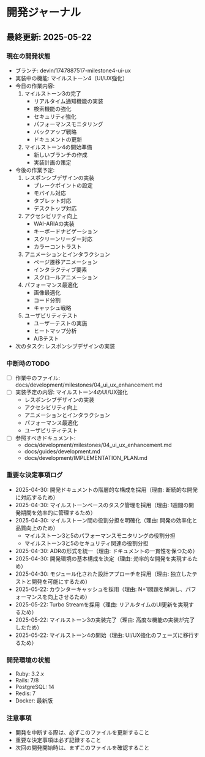 # 開発ジャーナル

## 最終更新: 2025-05-22

### 現在の開発状態
- ブランチ: devin/1747887517-milestone4-ui-ux
- 実装中の機能: マイルストーン4（UI/UX強化）
- 今日の作業内容:
  1. マイルストーン3の完了
     - リアルタイム通知機能の実装
     - 検索機能の強化
     - セキュリティ強化
     - パフォーマンスモニタリング
     - バックアップ戦略
     - ドキュメントの更新
  2. マイルストーン4の開始準備
     - 新しいブランチの作成
     - 実装計画の策定
- 今後の作業予定:
  1. レスポンシブデザインの実装
     - ブレークポイントの設定
     - モバイル対応
     - タブレット対応
     - デスクトップ対応
  2. アクセシビリティ向上
     - WAI-ARIAの実装
     - キーボードナビゲーション
     - スクリーンリーダー対応
     - カラーコントラスト
  3. アニメーションとインタラクション
     - ページ遷移アニメーション
     - インタラクティブ要素
     - スクロールアニメーション
  4. パフォーマンス最適化
     - 画像最適化
     - コード分割
     - キャッシュ戦略
  5. ユーザビリティテスト
     - ユーザーテストの実施
     - ヒートマップ分析
     - A/Bテスト
- 次のタスク: レスポンシブデザインの実装

### 中断時のTODO
- [ ] 作業中のファイル: docs/development/milestones/04_ui_ux_enhancement.md
- [ ] 実装予定の内容: マイルストーン4のUI/UX強化
  - レスポンシブデザインの実装
  - アクセシビリティ向上
  - アニメーションとインタラクション
  - パフォーマンス最適化
  - ユーザビリティテスト
- [ ] 参照すべきドキュメント: 
  - docs/development/milestones/04_ui_ux_enhancement.md
  - docs/guides/development.md
  - docs/development/IMPLEMENTATION_PLAN.md

### 重要な決定事項ログ
- 2025-04-30: 開発ドキュメントの階層的な構成を採用（理由: 断続的な開発に対応するため）
- 2025-04-30: マイルストーンベースのタスク管理を採用（理由: 1週間の開発期間を効率的に管理するため）
- 2025-04-30: マイルストーン間の役割分担を明確化（理由: 開発の効率化と品質向上のため）
  - マイルストーン3と5のパフォーマンスモニタリングの役割分担
  - マイルストーン3と5のセキュリティ関連の役割分担
- 2025-04-30: ADRの形式を統一（理由: ドキュメントの一貫性を保つため）
- 2025-04-30: 開発環境の基本構成を決定（理由: 効率的な開発を実現するため）
- 2025-04-30: モジュール化された設計アプローチを採用（理由: 独立したテストと開発を可能にするため）
- 2025-05-22: カウンターキャッシュを採用（理由: N+1問題を解消し、パフォーマンスを向上させるため）
- 2025-05-22: Turbo Streamを採用（理由: リアルタイムのUI更新を実現するため）
- 2025-05-22: マイルストーン3の実装完了（理由: 高度な機能の実装が完了したため）
- 2025-05-22: マイルストーン4の開始（理由: UI/UX強化のフェーズに移行するため）

### 開発環境の状態
- Ruby: 3.2.x
- Rails: 7/8
- PostgreSQL: 14
- Redis: 7
- Docker: 最新版

### 注意事項
- 開発を中断する際は、必ずこのファイルを更新すること
- 重要な決定事項は必ず記録すること
- 次回の開発開始時は、まずこのファイルを確認すること                    
